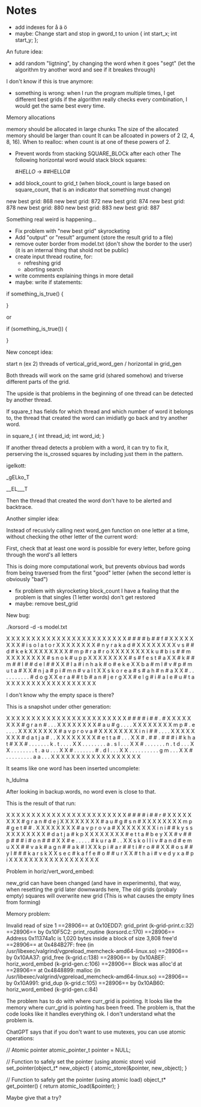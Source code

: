 # Notes
- add indexes for å ä ö
- maybe: Change start and stop in gword_t to
union
{
  int start_x;
  int start_y;
};


An future idea:

- add random "ligtning", by changing the word when it goes "segt"
  (let the algorithm try another word and see if it breakes through)

I don't know if this is true anymore:

- something is wrong: when I run the program multiple times, I get different best grids
  if the algorithm really checks every combination, I would get the same best every time.


Memory allocations

memory should be allocated in large chunks
The size of the allocated memory should be larger than count
It can be allcoated in powers of 2 (2, 4, 8, 16).
When to realloc: when count is at one of these powers of 2.


- Prevent words from stacking SQUARE_BLOCk after each other
  The following horizontal word would stack block squares:

  #_HELLO_ -> ##HELLO#

- add block_count to grid_t
  (when block_count is large based on square_count,
   that is an indicator that something must change)

new best grid: 868
new best grid: 872
new best grid: 874
new best grid: 878
new best grid: 880
new best grid: 883
new best grid: 887

Something real weird is happening...

- Fix problem with "new best grid" skyrocketing
- Add "output" or "result" argument
  (store the result grid to a file)
- remove outer border from model.txt
  (don't show the border to the user)
  (it is an internal thing that shold not be public)
- create input thread routine, for:
  - refreshing grid
  - aborting search
- write comments explaining things in more detail
- maybe: write if statements:

if something_is_true()
{

}

or

if (something_is_true())
{

}

New concept idea:

start n (ex 2) threads of vertical_grid_word_gen / horizontal in grid_gen

Both threads will work on the same grid (shared somehow) and triverse
different parts of the grid.

The upside is that problems in the beginning of one thread can be detected by another thread.

If square_t has fields for which thread and which number of word it belongs to,
the thread that created the word can imidiatly go back and try another word.

in square_t
{
  int thread_id;
  int word_id;
}

If another thread detects a problem with a word, it can try to fix it,
perserving the is_crossed squares by including just them in the pattern.

igelkott:

_gELko_T

__EL___T

Then the thread that created the word don't have to be alerted and backtrace.



Another simpler idea:

Instead of recusivly calling next word_gen function on one letter at a time,
without checking the other letter of the current word:

First, check that at least one word is possible for every letter, before
going through the word's all letters

This is doing more computational work, but prevents obvious bad words from 
being traversed from the first "good" letter
(when the second letter is obviously "bad")


- fix problem with skyrocketing block_count
I have a fealing that the problem is that singles (1 letter words) don't get restored
- maybe: remove best_grid

New bug:

./korsord -d -s model.txt

X X X X X X X X X X X X X X X X X 
X X X X X X X # # # # b # # f # X 
X X X X X X X # i s o l a t o r X 
X X X X X X X # n y r a k a d # X 
X X X X X X X v s # # d # k e k X 
X X X X X X X # m p # r a # r o X 
X X X X X X X k u # b i s # # m X 
X X X X X X X # s n o k # u p p X 
X X X X X X X # s # f e s t # a X 
X # k # # m # # l # # d e l # # X 
X # l a # i n h a k # o # e k e X 
X b a # m l # v # p # m u t a # X 
X # n j a # p i # m n # v a l t X 
X s k o r e a # s # a h # n # a X 
X # . . . . . . . . . . # d o g X 
X e r a # # t b # a n # j e r g X 
X # e l g # i # a l e # u # t a X 
X X X X X X X X X X X X X X X X X

I don't know why the empty space is there?

This is a snapshot under other generation:

X X X X X X X X X X X X X X X X X 
X X X X X X X # # # # i # # . # X 
X X X X X X X # g r a n # . . . X 
X X X X X X X # a u # g . . . . X 
X X X X X X X m p # . e . . . . X 
X X X X X X X # a v p r o v a # X 
X X X X X X X i n i # # . . . . X 
X X X X X X X # d a t j a # . . X 
X X X X X X X # e t t a # . . . X 
X # . # # . # # # i # k h a t # X 
X # . . . . . . . k . t . . . . X 
X . . . . . . . . a . s l . . . X 
X # . . . . . . . n . t d . . . X 
X . . . . . . . . t . a u . . . X 
X # . . . . . . . # . d l . . . X 
X . . . . . . . . . . g m . . . X 
X # . . . . . . . . . a a . . . X 
X X X X X X X X X X X X X X X X X

It seams like one word has been inserted uncomplete:

h_ldulma

After looking in backup.words, no word even is close to that.

This is the result of that run:

X X X X X X X X X X X X X X X X X 
X X X X X X X # # # # i # # r # X 
X X X X X X X # g r a n # d e j X 
X X X X X X X # a u # g # s n # X 
X X X X X X X m p # g e t # # . X 
X X X X X X X # a v p r o v a # X 
X X X X X X X i n i # # k y s s X 
X X X X X X X # d a t j a # k p X 
X X X X X X X # e t t a # b e y X 
X # v # # p # # # i # o n # # # X 
X # e . . . . . # k u r a # . . X 
X s k o l l i v # a n d # e m u X 
X # # v a k # a g n # # a k # l X 
X k p i # a r # # t i # r o # # X 
X # o s # # y l # # # k a r s k X 
X s e c # k a f f e # o # # u r X 
X # t h a i # v e d y x a # p i X 
X X X X X X X X X X X X X X X X X


Problem in horiz/vert_word_embed:

new_grid can have been changed (and have in experiments),
that way, when resetting the grid later downwards here,
The old grids (probaly empty) squares will overwrite new grid
(This is what causes the empty lines from forming)


Memory problem:

Invalid read of size 1
==28906==    at 0x10EDD7: grid_print (k-grid-print.c:32)
==28906==    by 0x10F5C2: print_routine (korsord.c:170)
==28906==  Address 0x11374a1c is 1,020 bytes inside a block of size 3,808 free'd
==28906==    at 0x484B27F: free (in /usr/libexec/valgrind/vgpreload_memcheck-amd64-linux.so)
==28906==    by 0x10AA37: grid_free (k-grid.c:138)
==28906==    by 0x10ABEF: horiz_word_embed (k-grid-gen.c:106)
==28906==  Block was alloc'd at
==28906==    at 0x4848899: malloc (in /usr/libexec/valgrind/vgpreload_memcheck-amd64-linux.so)
==28906==    by 0x10A991: grid_dup (k-grid.c:105)
==28906==    by 0x10AB60: horiz_word_embed (k-grid-gen.c:84)

The problem has to do with where curr_grid is pointing.
It looks like the memory where curr_grid is pointing has been freed.
The problem is, that the code looks like it handles everything ok.
I don't understand what the problem is.


ChatGPT says that if you don't want to use mutexes,
you can use atomic operations:

// Atomic pointer
atomic_pointer_t pointer = NULL;

// Function to safely set the pointer (using atomic store)
void set_pointer(object_t* new_object) {
    atomic_store(&pointer, new_object);
}

// Function to safely get the pointer (using atomic load)
object_t* get_pointer() {
    return atomic_load(&pointer);
}

Maybe give that a try?
